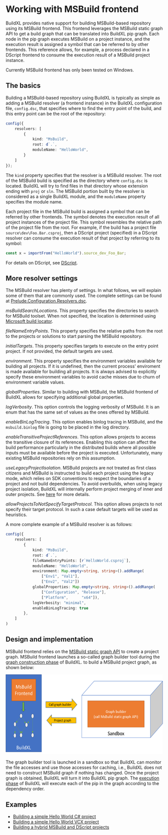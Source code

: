 # Working with MSBuild frontend

BuildXL provides native support for building MSBuild-based repository using its MSBuild frontend. This frontend leverages the MSBuild
static graph API to get a build graph that can be translated into BuildXL pip graph. Each node in the pip graph executes MSBuild on
a project instance, and the execution result is assigned a symbol that can be referred to by other frontends. This reference
allows, for example, a process declared in a DScript frontend to consume the execution result of a MSBuild project instance.

Currently MSBuild frontend has only been tested on Windows.

## The basics

Building a MSBuild-based repository using BuildXL is typically as simple as adding a MSBuild resolver (a frontend instance) 
in the BuildXL configuration file, `config.dsc`, that specifies where to find the entry point of the build, and this entry point can
be the root of the repository:
```typescript
config({
    resolvers: [
        {
            kind: "MsBuild",
            root: d`.`,
            moduleName: "HelloWorld",
        }
    ]
});
```
The `kind` property specifies that the resolver is a MSBuild resolver. The root of the MSBuild build is specified as 
the directory where `config.dsc` is located. BuildXL will try to find files in that directory whose extension ending
with `proj` or `sln`. The MSBuild portion built by the resolver
is considered as a single BuildXL module, and the `moduleName` property specifies the module name.

Each project file in the MSBuild build is assigned a symbol that can be referred by other frontends. The symbol denotes
the execution result of all project instances of the project file. This symbol resembles the relative path of the project
file from the root. For example, if the build has a project file `source\dev\Foo.Bar.csproj`, then a DScript project (specified)
in a DScript resolver can consume the execution result of that project by referring to its symbol:
```typescript
const x = importFrom("HelloWorld").source_dev_Foo_Bar;
```
For details on DScript, see [DScript](../DScript/Main.md).

## More resolver settings

The MSBuild resolver has plenty of settings. In what follows, we will explain some of them that are commonly used. The complete settings
can be found at [Prelude.Configuration.Resolvers.dsc](../../../../Public/Sdk/Public/Prelude/Prelude.Configuration.Resolvers.dsc).

*msBuildSearchLocations*. This property specifies the directories to search for MSBuild toolset. When not specified, the location
is determined using [Microsoft build locator](https://github.com/Microsoft/MSBuildLocator).

*fileNameEntryPoints*. This property specifies the relative paths from the root to the projects or solutions to start parsing the MSBuild repository.

*initialTargets*. This property specifies targets to execute on the entry point project. If not provided, the default targets are used.

*environment*. This property specifies the environment variables available for building all projects. 
If it is undefined, then the current process' enviroment is made available for building all projects.
It is always advised to explicitly specify these environment variables to avoid cache misses due to churn of environment variable values.

*globalProperties*. Similar to building with MSBuild, the MSBuild frontend of BuildXL allows for specifying additional global properties.

*logVerbosity*. This option controls the logging verbosity of MSBuild. It is an enum that has the same set of values as the ones offered by MSBuild.

*enableBinLogTracing*. This option enables binlog tracing in MSBuild, and the `msbuild.binlog` file is going to be placed in the log directory.

*enableTransitiveProjectReferences*. This option allows projects to access the transitive closure of its references. Enabling this option
can affect the build performance particularly in the distributed builds where all possible inputs must be available before the project is
executed. Unfortunately, many existing MSBuild repositories rely on this assumption.

*useLegacyProjectIsolation*. MSBuild projects are not treated as first class citizens and MSBuild is instructed to build each project using the legacy mode, which relies on SDK conventions to respect the boundaries of a project and not build dependencies. To avoid overbuilds, when using legacy
project isolation, BuildXL will internally perform project merging of inner and outer projects. See [here](https://github.com/microsoft/msbuild/blob/master/src/Build/Graph/ProjectInterpretation.cs) for more details.

*allowProjectsToNotSpecifyTargetProtocol*. This option allows projects to not specify their target protocol. In such a case default targets will be
used as heuristics.

A more complete example of a MSBuild resolver is as follows:

```typescript
config({
    resolvers: [
        {
            kind: "MsBuild",
            root: d`.`,
            fileNameEntryPoints: [r`HelloWorld.csproj`],
            moduleName: "HelloWorld",
            environment: Map.empty<string, string>().addRange(
                ["Env1", "Val1"],
                ["Env2", "Val2"])
            globalProperties: Map.empty<string, string>().addRange(
                ["Configuration", "Release"],
                ["Platform",      "x64"]),
            logVerbosity: "minimal",
            enableBinLogTracing: true
        },
    ]
)
```

## Design and implementation

MSBuild frontend relies on the [MSBuild static graph API](https://github.com/dotnet/msbuild/blob/main/documentation/specs/static-graph.md) to create
a project graph. MSBuild frontend launches a so-called graph builder tool during the [graph construction phase](../../CoreConcepts.md) of BuildXL.
to build a MSBuild project graph, as shown below:

![MSBuild frontend](Images/MSBuildFrontEnd.png)

The graph builder tool is launched in a sandbox so that BuildXL can monitor the file accesses and use those accesses for caching, i.e., 
BuildXL does not need to construct MSBuild graph if nothing has changed. Once the project graph is obtained, BuildXL will turn it into
BuildXL pip graph. The [execution phase](../../CoreConcepts.md) of BuildXL will execute each of the pip in the graph according to the dependency order.

## Examples

- [Building a simple Hello World C# project](./Walkthrough-Building-CSProj.md)
- [Building a simple Hello World VCX project](./Walkthrough-Building-VCXProj.md)
- [Building a hybrid MSBuild and DScript projects](./Walkthrough-Building-Hybrid.md)

